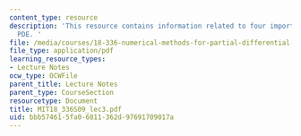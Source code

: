 ```yaml
---
content_type: resource
description: 'This resource contains information related to four important linear
  PDE. '
file: /media/courses/18-336-numerical-methods-for-partial-differential-equations-spring-2009/bbb574615fa06811362d97691709017a_MIT18_336S09_lec3.pdf
file_type: application/pdf
learning_resource_types:
- Lecture Notes
ocw_type: OCWFile
parent_title: Lecture Notes
parent_type: CourseSection
resourcetype: Document
title: MIT18_336S09_lec3.pdf
uid: bbb57461-5fa0-6811-362d-97691709017a
---
```


